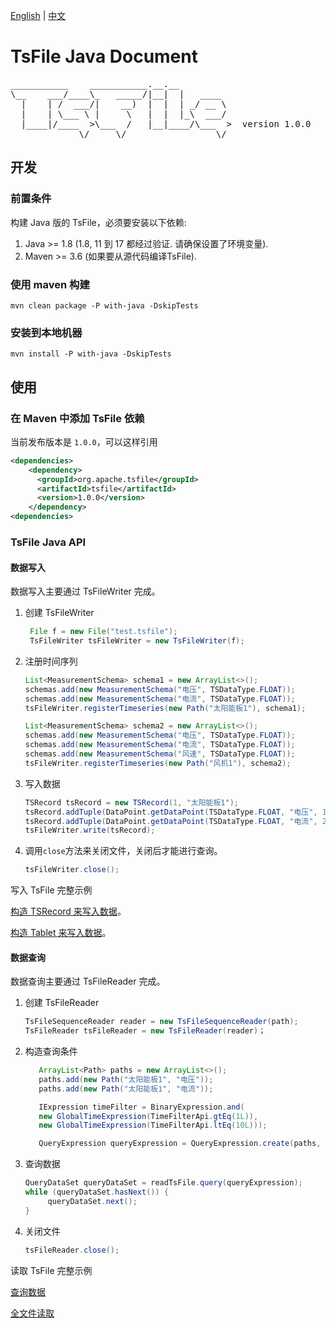 <!--

    Licensed to the Apache Software Foundation (ASF) under one
    or more contributor license agreements.  See the NOTICE file
    distributed with this work for additional information
    regarding copyright ownership.  The ASF licenses this file
    to you under the Apache License, Version 2.0 (the
    "License"); you may not use this file except in compliance
    with the License.  You may obtain a copy of the License at

        http://www.apache.org/licenses/LICENSE-2.0

    Unless required by applicable law or agreed to in writing,
    software distributed under the License is distributed on an
    "AS IS" BASIS, WITHOUT WARRANTIES OR CONDITIONS OF ANY
    KIND, either express or implied.  See the License for the
    specific language governing permissions and limitations
    under the License.

-->

[English](./README.md) | [中文](./README-zh.md)
# TsFile Java Document
<pre>
___________    ___________.__.__          
\__    ___/____\_   _____/|__|  |   ____  
  |    | /  ___/|    __)  |  |  | _/ __ \ 
  |    | \___ \ |     \   |  |  |_\  ___/ 
  |____|/____  >\___  /   |__|____/\___  >  version 1.0.0
             \/     \/                 \/  
</pre>

## 开发

### 前置条件

构建 Java 版的 TsFile，必须要安装以下依赖:

1. Java >= 1.8 (1.8, 11 到 17 都经过验证. 请确保设置了环境变量).
2. Maven >= 3.6 (如果要从源代码编译TsFile).


### 使用 maven 构建

```
mvn clean package -P with-java -DskipTests
```

### 安装到本地机器

```
mvn install -P with-java -DskipTests
```

## 使用

### 在 Maven 中添加 TsFile 依赖

当前发布版本是 `1.0.0`，可以这样引用

```xml  
<dependencies>
    <dependency>
      <groupId>org.apache.tsfile</groupId>
      <artifactId>tsfile</artifactId>
      <version>1.0.0</version>
    </dependency>
<dependencies>
```


### TsFile Java API

#### 数据写入

数据写入主要通过 TsFileWriter 完成。

1. 创建 TsFileWriter

   ```java
    File f = new File("test.tsfile");
    TsFileWriter tsFileWriter = new TsFileWriter(f);
    ```

2. 注册时间序列
    
   ```java
   List<MeasurementSchema> schema1 = new ArrayList<>();
   schemas.add(new MeasurementSchema("电压", TSDataType.FLOAT));
   schemas.add(new MeasurementSchema("电流", TSDataType.FLOAT));
   tsFileWriter.registerTimeseries(new Path("太阳能板1"), schema1);
   
   List<MeasurementSchema> schema2 = new ArrayList<>();
   schemas.add(new MeasurementSchema("电压", TSDataType.FLOAT));
   schemas.add(new MeasurementSchema("电流", TSDataType.FLOAT));
   schemas.add(new MeasurementSchema("风速", TSDataType.FLOAT));
   tsFileWriter.registerTimeseries(new Path("风机1"), schema2);
   ```

3. 写入数据
  
    ```java
   TSRecord tsRecord = new TSRecord(1, "太阳能板1");
   tsRecord.addTuple(DataPoint.getDataPoint(TSDataType.FLOAT, "电压", 1.1f));
   tsRecord.addTuple(DataPoint.getDataPoint(TSDataType.FLOAT, "电流", 2.2f));
   tsFileWriter.write(tsRecord);
   ```

4. 调用`close`方法来关闭文件，关闭后才能进行查询。

    ```java
    tsFileWriter.close();
    ```

写入 TsFile 完整示例

[构造 TSRecord 来写入数据](../examples/src/main/java/org/apache/tsfile/TsFileWriteAlignedWithTSRecord.java)。

[构造 Tablet 来写入数据](../examples/src/main/java/org/apache/tsfile/TsFileWriteAlignedWithTablet.java)。


#### 数据查询

数据查询主要通过 TsFileReader 完成。

1. 创建 TsFileReader

   ```java
   TsFileSequenceReader reader = new TsFileSequenceReader(path);
   TsFileReader tsFileReader = new TsFileReader(reader)；
   ```

2. 构造查询条件

   ```java
      ArrayList<Path> paths = new ArrayList<>();
      paths.add(new Path("太阳能板1", "电压"));
      paths.add(new Path("太阳能板1", "电流"));
   
      IExpression timeFilter = BinaryExpression.and(
      new GlobalTimeExpression(TimeFilterApi.gtEq(1L)),
      new GlobalTimeExpression(TimeFilterApi.ltEq(10L)));
   
      QueryExpression queryExpression = QueryExpression.create(paths, timeFilter);
   ```

3. 查询数据

   ```java
   QueryDataSet queryDataSet = readTsFile.query(queryExpression);
   while (queryDataSet.hasNext()) {
        queryDataSet.next();
   }
   ```

4. 关闭文件

   ```java
   tsFileReader.close();
   ```

读取 TsFile 完整示例

[查询数据](../examples/src/main/java/org/apache/tsfile/TsFileRead.java)

[全文件读取](../examples/src/main/java/org/apache/tsfile/TsFileSequenceRead.java)
